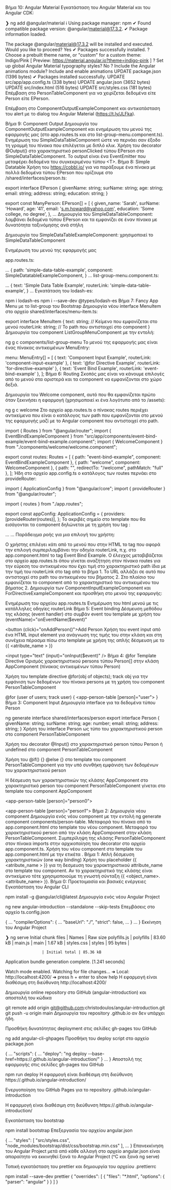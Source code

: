 Βήμα 10: Angular Material
Εγκατάσταση του Angular Material και του Angular CDK:

❯ ng add @angular/material
ℹ Using package manager: npm
✔ Found compatible package version: @angular/material@17.3.2.
✔ Package information loaded.

The package @angular/material@17.3.2 will be installed and executed.
Would you like to proceed? Yes
✔ Packages successfully installed.
? Choose a prebuilt theme name, or "custom" for a custom theme: Indigo/Pink        [ Preview:
https://material.angular.io?theme=indigo-pink ]
? Set up global Angular Material typography styles? No
? Include the Angular animations module? Include and enable animations
UPDATE package.json (1396 bytes)
✔ Packages installed successfully.
UPDATE src/app/app.config.ts (338 bytes)
UPDATE angular.json (3652 bytes)
UPDATE src/index.html (516 bytes)
UPDATE src/styles.css (181 bytes)
Επέμβαση στο PersonTableComponent για να χειρίζεται δεδομένα είτε Person είτε EPerson.

Επέμβαση στο ComponentOutputExampleComponent και αντικατάσταση του alert με το dialog του Angular Material (https://t.ly/JLFka).

Βήμα 9: Component Output
Δημιουργία του ComponentOutputExampleComponent και ενημέρωση του μενού της εφαρμογής μας (στο app.routes.ts και στο list-group-menu.component.ts).
Ενημέρωση του SimpleDataTableComponent ώστε να περνάει σαν έξοδο τη γραμμή του πίνακα που επιλέγεται με διπλό κλικ.
Χρήση του decorator @Output() στο χαρακτηριστικό personClicked τύπου EPerson στο SimpleDataTableComponent.
Το output είναι ένα EventEmitter<T> που μεταφέρει δεδομένα του συγκεκριμένου τύπου <Τ>.
Βήμα 8: Simple Datatable
Χρήση του https://cobbl.io/ για να παράξουμε ένα πίνακα με πολλά δεδομένα τύπου ΕPerson που ορίζουμε στο /shared/interfaces/person.ts:

export interface EPerson {
  givenName: string;
  surName: string;
  age: string;
  email: string;
  address: string;
  education: string;
}

export const ManyPerson: EPerson[] = [
  {
    given_name: 'Sarah',
    surName: 'Howard',
    age: '41',
    email: 's.m.howard@yahoo.com',
    education: 'Some college, no degree',
  },
  ...
Δημιουργία του SimpleDataTableComponent: λαμβάνει δεδομένα τύπου EPerson και τα εμφανίζει σε έναν πίνακα με δυνατότητα ταξινόμησης ανά στήλη

Δημιουργία του SimpleDataTableExampleComponent: χρησιμοποιεί το SimpleDataTableComponent

Ενημέρωση του μενού της εφαρμογής μας

app.routes.ts:

...
{
  path: 'simple-data-table-example',
  component: SimpleDatatableExampleComponent,
}
...
list-group-menu.component.ts:

...
{
  text: 'Simple Data Table Example',
  routerLink: 'simple-data-table-example',
}
...
Εγκατάταση του lodash-es:

npm i lodash-es
npm i --save-dev @types/lodash-es
Βήμα 7: Fancy App Menu με το list-group του Bootstrap
Δημιουργία νέου interface MenuItem στο αρχείο shared/interfaces/menu-item.ts:

export interface MenuItem {
  text: string; // Κείμενο που εμφανίζεται στο μενού
  routerLink: string; // Το path που αντιστοιχεί στο component
}
Δημιουργία του component ListGroupMenuComponent με την εντολή:

ng g c components/list-group-menu
To μενού της εφαρμογής μας είναι ένας πίνακας αντικειμένων MenuEntry:

menu: MenuEntry[] = [
  { text: 'Component Input Example', routerLink: 'component-input-example' },
  { text: '@for Directive Example', routerLink: 'for-directive-example' },
  { text: 'Event Bind Example', routerLink: 'event-bind-example' },
];
Βήμα 6: Routing
Σκοπός μας είναι να κάνουμε επιλογές από το μενού στα αριστερά και τα component να εμφανίζονται στο χώρο δεξιά.

Δημιουργία του Welcome component, αυτό που θα εμφανίζεται πρώτο όταν ξεκινήσει η εφαρμογή (χρησιμοποιεί κι ένα λογότυπο από το /assets):

ng g c welcome
Στο αρχείο app.routes.ts ο πίνακας routes περιέχει αντικείμενα που είναι ο κατάλογος των path που εμφανίζονται στο μενού της εφαρμογής μαζί με το Angular component που αντιστοιχεί στο path.

import { Routes } from "@angular/router";
import { EventBindExampleComponent } from "src/app/components/event-bind-example/event-bind-example.component";
import { WelcomeComponent } from "./components/welcome/welcome.component";

export const routes: Routes = [
  { path: "event-bind-example", component: EventBindExampleComponent },
  { path: "welcome", component: WelcomeComponent },
  { path: "", redirectTo: "/welcome", pathMatch: "full" },
];
Ήδη στο αρχείο app.config.ts ο κατάλογος των routes περνάει στο provideRouter:

import { ApplicationConfig } from "@angular/core";
import { provideRouter } from "@angular/router";

import { routes } from "./app.routes";

export const appConfig: ApplicationConfig = {
  providers: [provideRouter(routes)],
};
Το ακριβές σημείο στο template που θα εισάγονται τα component δηλώνεται με τη χρήση του tag <router-outlet>:

...
<span class="flex-grow-1 p-2 text-nowrap">
  <router-outlet></router-outlet>
</span>
...
Παράδειγμα ροής για μια επιλογή του χρήστη:

Ο χρήστης επιλέγει κάτι από το μενού που στην HTML το tag που αφορά την επιλογή συμπεριλαμβάνει την οδηγία routerLink, π.χ. στο app.component.html το tag <span role="button" routerLink="event-bind-example">Event Bind Example</span>.
Ο έλεγχος μεταβιβάζεται στο αρχείο app.routes.ts όπου γίνεται αναζήτηση στον πίνακα routes για την εύρεση του αντικειμένου που έχει τιμή στο χαρακτηριστικό path ίδια με την τιμή του routerLink στο tag από το βήμα 1.
To URL αλλάζει σε αυτό που αντιστοιχεί στο path του αντικειμένου του βήματος 2.
Στο πλαίσιο του <router-outlet></router-outlet> εμφανίζεται το component από το χαρακτηριστικό του αντικειμένου του βήματος 2.
Δημιουργία των ComponentInputExampleComponent και ForDirectiveExampleComponent και προσθήκη στο μενού της εφαρμογής:

Ενημέρωση του αρχείου app.routes.ts
Ενημέρωση του html μενού με τις κατάλληλες οδηγίες routerLink
Βήμα 5: Event binding
Δέσμευση μεθόδου της κλάσης (event handler) στο συμβάν event του template με χρήση του (eventName)="onEventName($event)"

<button (click)="onAddPerson()">Add Person</button>
Χρήση του event input από ένα HTML input element για ανάγνωση της τιμής του στην κλάση και στη συνέχεια πέρασμα πίσω στο template με χρήση της απλής δέσμευση με το {{ <atribute_name > }}

<input type="text" (input)="onInput($event)" />
Βήμα 4: @for Template Directive
Ορισμός χαρακτηριστικού persons τύπου Person[] στην κλάση AppComponent (πίνακας αντικειμένων τύπου Person)

Χρήση του template directive @for(obj of objects); track obj για την εμφάνιση των δεδομένων του πίνακα persons με τη χρήση του component PersonTableComponent

@for (user of users; track user) {
<app-person-table [person]="user"></app-person-table>
}
Βήμα 3: Component Input
Δημιουργία interface για τα δεδομένα τύπου Person

ng generate interface shared/interfaces/person
export interface Person {
  givenName: string;
  surName: string;
  age: number;
  email: string;
  address: string;
}
Χρήση του interface Person ως τύπο του χαρακτηριστικού person στο component PersonTableComponent

Χρήση του decorator @Input() στο χαρακτηριστικό person τύπου Person ή undefined στο component PersonTableComponent

Χρήση του @if() {} @else {} στο template του component PersonTableComponent για την υπό συνθήκη εμφάνιση των δεδομένων του χαρακτηριστικού person

Η δέσμευση των χαρακτηριστικών της κλάσης AppComponent στο χαρακτηριστικό person του component PersonTableComponent γίνεται στο template του component AppComponent

<app-person-table [person]="person0"></app-person-table>
<!-- Χωρίς δέσμευση στο επόμενο -->
<app-person-table></app-person-table>
<app-person-table [person]="person1"></app-person-table>
Βήμα 2: Δημιουργία νέου component
Δημιουργία ενός νέου component με την εντολή ng generate component components/person-table.
Μεταφορά του πίνακα από το app.component.html στο template του νέου component.
Μεταφορά του χαρακτηριστικού person από την κλάση AppComponent στην κλάση PersonTableComponent.
Συμπερίληψη της κλάσης PersonTableComponent στον πίνακα imports στην αρχικοποίηση του decorator στο αρχείο app.component.ts.
Χρήση του νέου component στο template του app.component.html με την ετικέτα <app-person-table></app-person-table>.
Βήμα 1: Απλή δέσμευση χαρακτηριστικών (one way binding)
Χρήση του placeholder {{ <atribute_name > }} για τη δεσμευση του χαρακτηριστικού attribute_name στο template του component.
Αν το χαρακτηριστικό της κλάσης είναι αντικείμενο τότε χρησιμοποιούμε τη γνωστή σύνταξη {{ <object_name>.<attribute_name> }}.
Βήμα 0: Προετοιμασία και βασικές ενέργειες
Εγκατάσταση του Angular CLI

npm install -g @angular/cli@latest
Δημιουργία ενός νέου Angular Project

ng new angular-introduction --standalone --skip-tests
Επεμβάσεις στο αρχείο ts.config.json

{
...
"compilerOptions": {
    ...
    "baseUrl": "./",
    "strict": false,
    ...
}
...
}
Εκκίνηση του Angular Project

❯ ng serve
Initial chunk files | Names         | Raw size
polyfills.js        | polyfills     | 83.60 kB |
main.js             | main          |  1.67 kB |
styles.css          | styles        | 95 bytes |

                    | Initial total | 85.36 kB

Application bundle generation complete. [1.241 seconds]

Watch mode enabled. Watching for file changes...
➜  Local:   http://localhost:4200/
➜  press h + enter to show help
Η εφαρμογή είναι διαθέσιμη στη διεύθυνση http://localhost:4200/

Δημιουργία online repository στο GitHub (angular-introduction) και αποστολή του κώδικα

git remote add origin git@github.com:christodoulos/angular-introduction.git
git push -u origin main
Δημιουργία του repository <username>.github.io αν δεν υπάρχει ήδη.

Προσθήκη δυνατότητας deployment στις σελίδες gh-pages του GitHub

ng add angular-cli-ghpages
Προσθήκη του deploy script στο αρχείο package.json

{
...
"scripts": {
    ...
    "deploy": "ng deploy --base-href=https://<username>.github.io/angular-introduction/"
}
...
}
Αποστολή της εφαρμογής στις σελίδες gh-pages του GitHub

npm run deploy
Η εφαρμογή είναι διαθέσιμη στη διεύθυνση https://<username>.github.io/angular-introduction/

Ενεργοποίηση του GitHub Pages για το repository <username>.github.io/angular-introduction

Η εφαρμογή είναι διαθέσιμη στη διεύθυνση https://<username>.github.io/angular-introduction/

Εγκατάσταση του bootstrap

npm install bootstrap
Επεξεργασία του αρχείου angular.json

{
...
"styles": [
    "src/styles.css",
    "node_modules/bootstrap/dist/css/bootstrap.min.css"
],
...
}
Επανεκκίνηση του Angular Project μετά από κάθε αλλαγή στο αρχείο angular.json είναι απαραίτητο να εκκινηθεί ξανά το Angular Project (^C και ξανά ng serve)

Τοπική εγκατάσταση του prettier και δημιουργία του αρχείου .prettierrc

npm install --save-dev prettier
{
  "overrides": [
    {
      "files": "*.html",
      "options": {
        "parser": "angular"
      }
    }
  ]
}